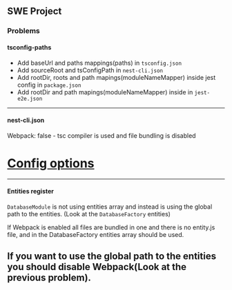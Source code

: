## SWE Project



### Problems

#### tsconfig-paths

- Add baseUrl and paths mappings(paths) in `tsconfig.json`
- Add sourceRoot and tsConfigPath in `nest-cli.json`
- Add rootDir, roots and path mapings(moduleNameMapper) inside jest config in `package.json`
- Add rootDir and path mapings(moduleNameMapper) inside in `jest-e2e.json`
---

#### nest-cli.json

Webpack: false - tsc compiler is used and file bundling is disabled

# [Config options](https://docs.nestjs.com/cli/monorepo)
---

#### Entities register
`DatabaseModule` is not using entities array and instead is using the global path to the entities. (Look at the `DatabaseFactory` entities)

If Webpack is enabled all files are bundled in one and there is no entity.js file, and in the DatabaseFactory entities array should be used.

If you want to use the global path to the entities you should disable Webpack(Look at the previous problem).
---
